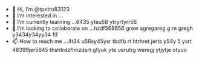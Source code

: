 - 👋 Hi, I’m @tpetro83123
- 👀 I’m interested in ...
- 🌱 I’m currently learning ...6435 yteu58 ytryrtyrr56
- 💞️ I’m looking to collaborate on ...hzdf568856 grew agregareg g re gregh y3434y34yy34  fd
- 📫 How to reach me ...4t34 u56sy45ysr tbdfb rt htrhret jerts y54y  5 ysrt
48399jer5645 thshtrdzfhhzdsrt gfyuk yte uerutrg weregj ytjytje otyuo
<!---
tpetro83123/tpetro83123 is a ✨ special ✨ repository because its `README.md` (this file) appears on your GitHub profile.
You can click the Preview link to take a look at your changes.
--->
